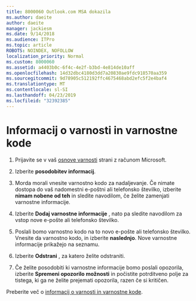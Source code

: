 ```yaml
---
title: 8000060 Outlook.com MSA dokazila
ms.author: daeite
author: daeite
manager: jackiesm
ms.date: 9/14/2018
ms.audience: ITPro
ms.topic: article
ROBOTS: NOINDEX, NOFOLLOW
localization_priority: Normal
ms.custom: 8000060
ms.assetid: a4403b0c-6f4c-4e2f-b3bd-4e814de10aff
ms.openlocfilehash: 14d32dbc4180d3dd7a20830ae9fdc918570aa359
ms.sourcegitcommit: 9d78905c512192ffc4675468abd2efc5f2e4baf4
ms.translationtype: MT
ms.contentlocale: sl-SI
ms.lasthandoff: 04/23/2019
ms.locfileid: "32392385"
---
```

# <a name="security-info-and-security-codes"></a>Informacij o varnosti in varnostne kode

1. Prijavite se v vaš [osnove varnosti](https://account.microsoft.com/security) strani z računom Microsoft. 
    
2. Izberite **posodobitev informacij**. 
    
3. Morda morali vnesite varnostno kodo za nadaljevanje. Če nimate dostopa do vaš nadomestni e-poštni ali telefonsko številko, izberite **nimam nobene od teh** in sledite navodilom, če želite zamenjati varnostne informacije. 
    
4. Izberite **Dodaj varnostne informacije** , nato pa sledite navodilom za vstop nove e-pošte ali telefonsko številko. 
    
5. Poslali bomo varnostno kodo na to novo e-pošte ali telefonsko številko. Vnesite da varnostno kodo, in izberite **naslednjo**. Nove varnostne informacije prikažejo na seznamu. 
    
6. Izberite **Odstrani** , za katero želite odstraniti. 
    
7. Če želite posodobiti ki varnostne informacije bomo poslali opozorila, izberite **Spremeni opozorilo možnosti** in počistite potrditveno polje za tistega, ki ga ne želite prejemati opozorila, razen če si kritičen. 
    
Preberite več o [informacij o varnosti in varnostne kode](https://support.microsoft.com/help/12428/).
  

